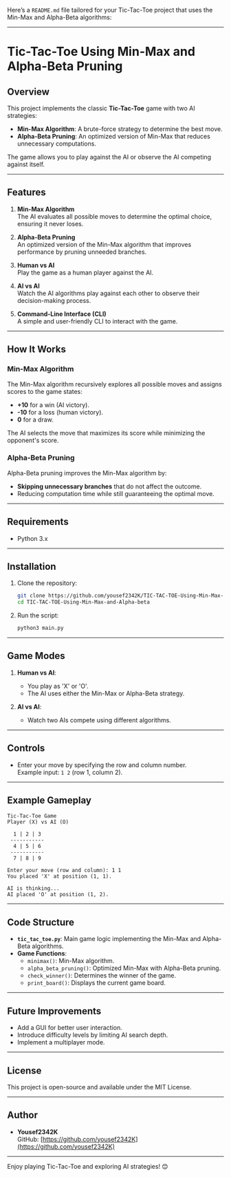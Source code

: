 Here’s a `README.md` file tailored for your Tic-Tac-Toe project that uses the Min-Max and Alpha-Beta algorithms:

---

# Tic-Tac-Toe Using Min-Max and Alpha-Beta Pruning

## Overview

This project implements the classic **Tic-Tac-Toe** game with two AI strategies:  
- **Min-Max Algorithm**: A brute-force strategy to determine the best move.  
- **Alpha-Beta Pruning**: An optimized version of Min-Max that reduces unnecessary computations.

The game allows you to play against the AI or observe the AI competing against itself.

---

## Features

1. **Min-Max Algorithm**  
   The AI evaluates all possible moves to determine the optimal choice, ensuring it never loses.

2. **Alpha-Beta Pruning**  
   An optimized version of the Min-Max algorithm that improves performance by pruning unneeded branches.

3. **Human vs AI**  
   Play the game as a human player against the AI.

4. **AI vs AI**  
   Watch the AI algorithms play against each other to observe their decision-making process.

5. **Command-Line Interface (CLI)**  
   A simple and user-friendly CLI to interact with the game.

---

## How It Works

### Min-Max Algorithm
The Min-Max algorithm recursively explores all possible moves and assigns scores to the game states:
- **+10** for a win (AI victory).
- **-10** for a loss (human victory).
- **0** for a draw.

The AI selects the move that maximizes its score while minimizing the opponent's score.

### Alpha-Beta Pruning
Alpha-Beta pruning improves the Min-Max algorithm by:
- **Skipping unnecessary branches** that do not affect the outcome.
- Reducing computation time while still guaranteeing the optimal move.

---

## Requirements

- Python 3.x

---

## Installation

1. Clone the repository:
   ```bash
   git clone https://github.com/yousef2342K/TIC-TAC-TOE-Using-Min-Max-and-Alpha-beta.git
   cd TIC-TAC-TOE-Using-Min-Max-and-Alpha-beta
   ```

2. Run the script:
   ```bash
   python3 main.py
   ```

---

## Game Modes

1. **Human vs AI**:  
   - You play as 'X' or 'O'.  
   - The AI uses either the Min-Max or Alpha-Beta strategy.

2. **AI vs AI**:  
   - Watch two AIs compete using different algorithms.

---

## Controls

- Enter your move by specifying the row and column number.  
  Example input: `1 2` (row 1, column 2).  

---

## Example Gameplay

```
Tic-Tac-Toe Game
Player (X) vs AI (O)

  1 | 2 | 3
 -----------
  4 | 5 | 6
 -----------
  7 | 8 | 9

Enter your move (row and column): 1 1
You placed 'X' at position (1, 1).

AI is thinking...
AI placed 'O' at position (1, 2).
```

---

## Code Structure

- **`tic_tac_toe.py`**: Main game logic implementing the Min-Max and Alpha-Beta algorithms.
- **Game Functions**:
  - `minimax()`: Min-Max algorithm.
  - `alpha_beta_pruning()`: Optimized Min-Max with Alpha-Beta pruning.
  - `check_winner()`: Determines the winner of the game.
  - `print_board()`: Displays the current game board.

---

## Future Improvements

- Add a GUI for better user interaction.
- Introduce difficulty levels by limiting AI search depth.
- Implement a multiplayer mode.

---

## License

This project is open-source and available under the MIT License.

---

## Author

- **Yousef2342K**  
  GitHub: [https://github.com/yousef2342K](https://github.com/yousef2342K)

---

Enjoy playing Tic-Tac-Toe and exploring AI strategies! 😊
